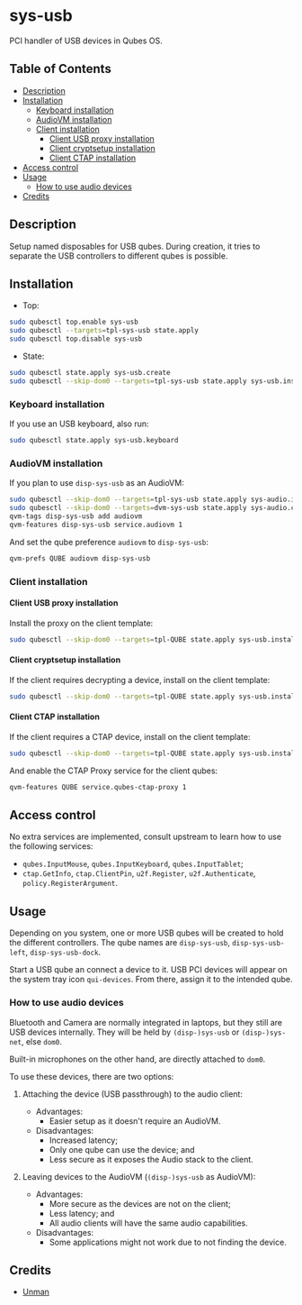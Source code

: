 # sys-usb

PCI handler of USB devices in Qubes OS.

## Table of Contents

* [Description](#description)
* [Installation](#installation)
  * [Keyboard installation](#keyboard-installation)
  * [AudioVM installation](#audiovm-installation)
  * [Client installation](#client-installation)
    * [Client USB proxy installation](#client-usb-proxy-installation)
    * [Client cryptsetup installation](#client-cryptsetup-installation)
    * [Client CTAP installation](#client-ctap-installation)
* [Access control](#access-control)
* [Usage](#usage)
  * [How to use audio devices](#how-to-use-audio-devices)
* [Credits](#credits)

## Description

Setup named disposables for USB qubes. During creation, it tries to separate
the USB controllers to different qubes is possible.

## Installation

- Top:
```sh
sudo qubesctl top.enable sys-usb
sudo qubesctl --targets=tpl-sys-usb state.apply
sudo qubesctl top.disable sys-usb
```

- State:
<!-- pkg:begin:post-install -->
```sh
sudo qubesctl state.apply sys-usb.create
sudo qubesctl --skip-dom0 --targets=tpl-sys-usb state.apply sys-usb.install
```
<!-- pkg:end:post-install -->

### Keyboard installation

If you use an USB keyboard, also run:
```sh
sudo qubesctl state.apply sys-usb.keyboard
```

### AudioVM installation

If you plan to use `disp-sys-usb` as an AudioVM:
```sh
sudo qubesctl --skip-dom0 --targets=tpl-sys-usb state.apply sys-audio.install
sudo qubesctl --skip-dom0 --targets=dvm-sys-usb state.apply sys-audio.configure-dvm
qvm-tags disp-sys-usb add audiovm
qvm-features disp-sys-usb service.audiovm 1
```
And set the qube preference `audiovm` to `disp-sys-usb`:
```sh
qvm-prefs QUBE audiovm disp-sys-usb
```

### Client installation

#### Client USB proxy installation

Install the proxy on the client template:
```sh
sudo qubesctl --skip-dom0 --targets=tpl-QUBE state.apply sys-usb.install-client-proxy
```

#### Client cryptsetup installation

If the client requires decrypting a device, install on the client template:
```sh
sudo qubesctl --skip-dom0 --targets=tpl-QUBE state.apply sys-usb.install-client-cryptsetup
```

#### Client CTAP installation

If the client requires a CTAP device, install on the client template:
```sh
sudo qubesctl --skip-dom0 --targets=tpl-QUBE state.apply sys-usb.install-client-fido
```
And enable the CTAP Proxy service for the client qubes:
```sh
qvm-features QUBE service.qubes-ctap-proxy 1
```

## Access control

No extra services are implemented, consult upstream to learn how to use the
following services:
- `qubes.InputMouse`, `qubes.InputKeyboard`, `qubes.InputTablet`;
- `ctap.GetInfo`, `ctap.ClientPin`, `u2f.Register`, `u2f.Authenticate`,
  `policy.RegisterArgument`.

## Usage

Depending on you system, one or more USB qubes will be created to hold the
different controllers. The qube names are `disp-sys-usb`, `disp-sys-usb-left`,
`disp-sys-usb-dock`.

Start a USB qube an connect a device to it. USB PCI devices will appear on the
system tray icon `qui-devices`. From there, assign it to the intended qube.

### How to use audio devices

Bluetooth and Camera are normally integrated in laptops, but they still are
USB devices internally. They will be held by `(disp-)sys-usb` or
`(disp-)sys-net`, else `dom0`.

Built-in microphones on the other hand, are directly attached to `dom0`.

To use these devices, there are two options:

1. Attaching the device (USB passthrough) to the audio client:
    - Advantages:
        - Easier setup as it doesn't require an AudioVM.
    - Disadvantages:
        - Increased latency;
        - Only one qube can use the device; and
        - Less secure as it exposes the Audio stack to the client.

2. Leaving devices to the AudioVM (`(disp-)sys-usb` as AudioVM):
    - Advantages:
        - More secure as the devices are not on the client;
        - Less latency; and
        - All audio clients will have the same audio capabilities.
    - Disadvantages:
        - Some applications might not work due to not finding the device.

## Credits

- [Unman](https://github.com/unman/shaker/blob/main/sys-usb)
